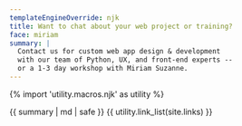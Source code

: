 ```yaml
---
templateEngineOverride: njk
title: Want to chat about your web project or training?
face: miriam
summary: |
  Contact us for custom web app design & development
  with our team of Python, UX, and front-end experts --
  or a 1-3 day workshop with Miriam Suzanne.
---
```


{% import 'utility.macros.njk' as utility %}

{{ summary | md | safe }}
{{ utility.link_list(site.links) }}
